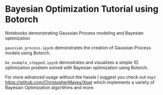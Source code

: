 # Bayesian Optimization Tutorial using Botorch
Notebooks demonstrating Gaussian Process modeling and Bayesian optimization

`gaussian_process.ipynb` demonstrates the creation of Gaussian Process models using Botorch.

`bo_example_stepped.ipynb` demostrates and visualizes a simple 1D optimization problem solved with Bayesian optimization using Botorch.

For more advanced usage without the hassle I suggest you check out `Xopt` https://github.com/ChristopherMayes/Xopt which implements a variety of Bayesian Optimization algorithms and more. 

